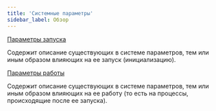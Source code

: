 ```yaml
---
title: 'Системные параметры'
sidebar_label: Обзор
---
```


[Параметры запуска](Launch_parameters.md)

Содержит описание существующих в системе параметров, тем или иным образом влияющих на ее запуск (инициализацию).

[Параметры работы](Working_parameters.md)

Содержит описание существующих в системе параметров, тем или иным образом влияющих на ее работу (то есть на процессы, происходящие после ее запуска).
